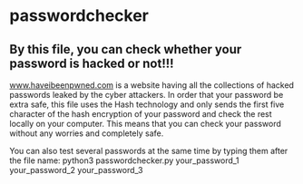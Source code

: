# passwordchecker
## By this file, you can check whether your password is hacked or not!!!
www.haveibeenpwned.com is a website having all the collections of hacked passwords leaked by the cyber attackers.
In order that your password be extra safe, this file uses the Hash technology and only sends the first five character of the hash encryption of your password and check the rest locally on your computer. This means that you can check your password without any worries and completely safe.

You can also test several passwords at the same time by typing them after the file name:
python3 passwordchecker.py your_password_1 your_password_2 your_password_3 

